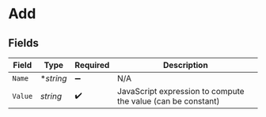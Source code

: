 # Add


## Fields

| Field                                                        | Type                                                         | Required                                                     | Description                                                  |
| ------------------------------------------------------------ | ------------------------------------------------------------ | ------------------------------------------------------------ | ------------------------------------------------------------ |
| `Name`                                                       | **string*                                                    | :heavy_minus_sign:                                           | N/A                                                          |
| `Value`                                                      | *string*                                                     | :heavy_check_mark:                                           | JavaScript expression to compute the value (can be constant) |